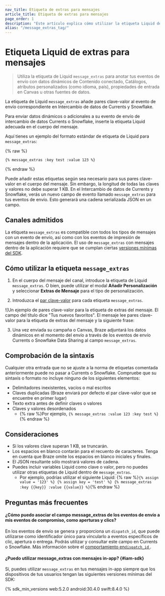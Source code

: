 ```yaml
---
nav_title: Etiqueta de extras para mensajes
article_title: Etiqueta de extras para mensajes
page_order: 1
description: "Este artículo explica cómo utilizar la etiqueta Liquid de extras de mensajes y cómo comprobar la sintaxis."
alias: "/message_extras_tag/"
---
```


# Etiqueta Liquid de extras para mensajes

> Utiliza la etiqueta de Liquid `message_extras` para anotar tus eventos de envío con datos dinámicos de Contenido conectado, Catálogos, atributos personalizados (como idioma, país), propiedades de entrada en Canvas u otras fuentes de datos.

La etiqueta de Liquid `message_extras` añade pares clave-valor al evento de envío correspondiente en Intercambio de datos de Currents y Snowflake. 

Para enviar datos dinámicos o adicionales a su evento de envío de intercambio de datos Currents o Snowflake, inserte la etiqueta Liquid adecuada en el cuerpo del mensaje. 

Aquí tienes un ejemplo del formato estándar de etiqueta de Liquid para `message_extras`:

{% raw %}
```liquid
{% message_extras :key test :value 123 %}
```
{% endraw %}

Puede añadir estas etiquetas según sea necesario para sus pares clave-valor en el cuerpo del mensaje. Sin embargo, la longitud de todas las claves y valores no debe superar 1 KB. En el Intercambio de datos de Currents y Snowflake, verás un nuevo campo de evento llamado `message_extras` para tus eventos de envío. Esto generará una cadena serializada JSON en un campo.

## Canales admitidos

La etiqueta `message_extras` es compatible con todos los tipos de mensajes con un evento de envío, así como con los eventos de impresión de mensajes dentro de la aplicación. El uso de `message_extras` con mensajes dentro de la aplicación requiere que se cumplan ciertas [versiones mínimas del SDK](#iam-sdk).

## Cómo utilizar la etiqueta `message_extras` 

1. En el cuerpo del mensaje del canal, introduce la etiqueta de Liquid `message_extras`. O bien, puede utilizar el modal **Añadir Personalización** y seleccionar **Extras de Mensaje** para el tipo de personalización. 





2. Introduzca el [par clave-valor]({{site.baseurl}}/user_guide/personalization_and_dynamic_content/key_value_pairs/) para cada etiqueta `message_extras`. 

![Un ejemplo de pares clave-valor para la etiqueta de extras del mensaje. El campo del título dice "Tus nuevos favoritos". El mensaje lee pares clave-valor para la etiqueta de extras del mensaje y la siguiente frase: 



3. Una vez enviada su campaña o Canvas, Braze adjuntará los datos dinámicos en el momento del envío a través de los eventos de envío Currents o Snowflake Data Sharing al campo `message_extras`.

## Comprobación de la sintaxis

Cualquier otra entrada que no se ajuste a la norma de etiquetas comentada anteriormente puede no pasar a Currents o Snowflake. Compruebe que su sintaxis o formato no incluye ninguno de los siguientes elementos:

- Delimitadores inexistentes, vacíos o mal escritos
- Claves duplicadas (Braze enviará por defecto el par clave-valor que se encuentre en primer lugar)
- Texto extra antes de definir claves o valores
- Claves y valores desordenados 
  - {% raw %}Por ejemplo, ```{% message_extras :value 123 :key test %}```{% endraw %}

## Consideraciones

- Si los valores clave superan 1 KB, se truncarán. 
- Los espacios en blanco contarán para el recuento de caracteres. Tenga en cuenta que Braze omite los espacios en blanco iniciales y finales.
- El JSON resultante sólo mostrará valores de cadena.
- Puedes incluir variables Liquid como clave o valor, pero no puedes utilizar otras etiquetas de Liquid dentro de `message_extras`.
  - Por ejemplo, podrías utilizar el siguiente Liquid: {% raw %}```{% assign value = '123' %} {% assign key = 'test' %} {% message_extras :key {{key}} :value {{value}} %}```{% endraw %}

## Preguntas más frecuentes

#### ¿Cómo puedo asociar el campo message_extras de los eventos de envío a mis eventos de compromiso, como aperturas y clics? 

En los eventos de envío se genera y proporciona un `dispatch_id`, que puede utilizarse como identificador único para vincularlo a eventos específicos de clic, apertura o entrega. Podrás utilizar y consultar este campo en Currents o Snowflake. Más información sobre el [comportamiento en`dispatch_id` ]({{site.baseurl}}/help/help_articles/data/dispatch_id/).

#### ¿Puedo utilizar message_extras con mensajes in-app? {#iam-sdk}

Sí, puedes utilizar `message_extras` en tus mensajes in-app siempre que los dispositivos de tus usuarios tengan las siguientes versiones mínimas del SDK:

{% sdk_min_versions web:5.2.0 android:30.4.0 swift:8.4.0 %}

